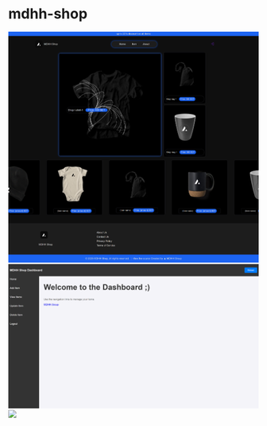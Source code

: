 <h1>mdhh-shop</h1>
<img src="https://raw.githubusercontent.com/haisam10/mdhh-shop/refs/heads/main/localhost_.png">
<img src="https://raw.githubusercontent.com/haisam10/mdhh-shop/refs/heads/main/localhost_dashboard.png">
<img src="https://raw.githubusercontent.com/mdhh-group/mdhh-shop/refs/heads/main/localhost_item.png">
